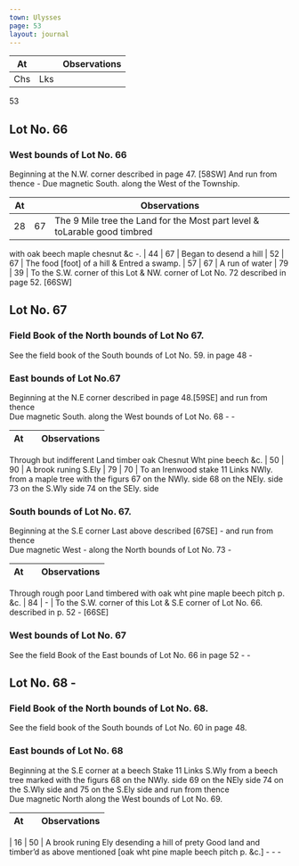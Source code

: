 ```yaml
---
town: Ulysses
page: 53
layout: journal
---
```


| At |    | Observations |
| -- | -- | ------------ |
| Chs | Lks | |

53
## Lot No. 66

### West bounds of Lot No. 66

Beginning at the N.W. corner  described in page 47. [58SW] And run from thence - Due magnetic South. along the West of the Township.

| At |    | Observations |
| -- | -- | ------------ |
| 28 | 67 | The 9 Mile tree the Land for the Most part level & toLarable good timbred
with oak beech maple chesnut &c -.
| 44 | 67 | Began to desend a hill
| 52 | 67 | The food [foot] of a hill & Entred a swamp.
| 57 | 67 | A run of water
| 79 | 39 | To the S.W. corner of this Lot & NW. corner of Lot No. 72 described in page 52.
[66SW]

## Lot No. 67

### Field Book of the North bounds of Lot No 67.

See the field book of the South bounds of Lot No. 59. in page 48 -

### East bounds of Lot No.67

Beginning at the N.E corner described in page 48.[59SE] and run from thence \
Due magnetic South. along the West bounds of Lot No. 68 - -

| At |    | Observations |
| -- | -- | ------------ |
Through but indifferent Land timber oak Chesnut Wht pine beech &c.
| 50 | 90 | A brook runing S.Ely
| 79 | 70 | To an Irenwood stake 11 Links NWly. from a maple tree with the figurs 67 on the
NWly. side 68 on the NEly. side 73 on the S.Wly side 74 on the SEly. side

### South bounds of Lot No. 67.

Beginning at the S.E corner Last above described [67SE] - and run from thence \
Due magnetic West - along the North bounds of Lot No. 73 -

| At |    | Observations |
| -- | -- | ------------ |
Through rough poor Land timbered with oak wht pine maple beech pitch p. &c.
| 84 | - | To the S.W. corner of this Lot & S.E corner of Lot No. 66. described in p. 52 -
[66SE]

### West bounds of Lot No. 67

See the field Book of the East bounds of Lot No. 66 in page 52 - -

## Lot No. 68 -

### Field Book of the North bounds of Lot No. 68.

See the field book of the South bounds of Lot No. 60 in page 48.

### East bounds of Lot No. 68

Beginning at the S.E corner at a beech Stake 11 Links S.Wly from a beech tree
marked with the figurs 68 on the NWly. side 69 on the NEly side 74 on the S.Wly side and 75 on the S.Ely side and run from thence \
Due magnetic North along the West bounds of Lot No. 69.

| At |    | Observations |
| -- | -- | ------------ |

| 16 | 50 | A brook runing Ely desending a hill of prety Good land and timber’d as above
mentioned [oak wht pine maple beech pitch p. &c.] - - -

